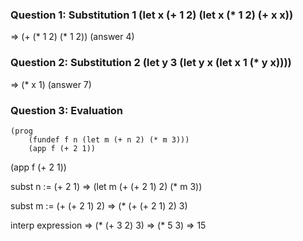 ### Question 1: Substitution 1 (let x (+ 1 2) (let x (* 1 2) (+ x x))
=> (+ (* 1 2) (* 1 2)) (answer 4)

### Question 2: Substitution 2 (let y 3 (let y x (let x 1 (* y x))))
=> (* x 1) (answer 7)

### Question 3: Evaluation 
    (prog
        (fundef f n (let m (+ n 2) (* m 3)))
        (app f (+ 2 1))

(app f (+ 2 1))

subst n := (+ 2 1) => (let m (+ (+ 2 1) 2) (* m 3))

subst m := (+ (+ 2 1) 2) => (* (+ (+ 2 1) 2) 3)

interp expression => (* (+ 3 2) 3) => (* 5 3) => 15


